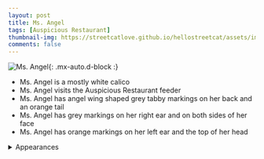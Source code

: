 ```yaml
---
layout: post
title: Ms. Angel
tags: [Auspicious Restaurant]
thumbnail-img: https://streetcatlove.github.io/hellostreetcat/assets/img/ms_angel.png
comments: false
---
```


![Ms. Angel](https://streetcatlove.github.io/hellostreetcat/assets/img/ms_angel.png){: .mx-auto.d-block :}

* Ms. Angel is a mostly white calico 
* Ms. Angel visits the Auspicious Restaurant feeder
* Ms. Angel has angel wing shaped grey tabby markings on her back and an orange tail
* Ms. Angel has grey markings on her right ear and on both sides of her face
* Ms. Angel has orange markings on her left ear and the top of her head

<details>
<summary>Appearances</summary>
<ul>
	<li><a href="https://youtu.be/P__EF6ATmos?si=sQOdQyi6Nhy12OpX&t=31520">11/29/24 22:12</a></li>
</ul>
</details>

